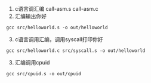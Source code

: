 1. c语言调汇编
call-asm.s
call-asm.c
2. 汇编输出你好
```
gcc src/helloworld.s -o out/helloworld
```
3. c语言调用汇编，调用syscall打印你好
```
gcc src/helloworld.c src/syscall.s -o out/helloworld
```
3. 汇编调用cpuid
```
gcc src/cpuid.s -o out/cpuid
```